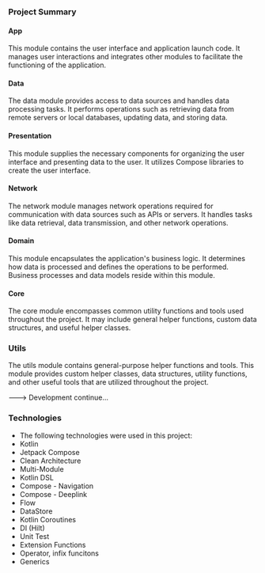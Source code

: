 ### Project Summary

#### App
This module contains the user interface and application launch code. It manages user interactions and integrates other modules to facilitate the functioning of the application.

#### Data
The data module provides access to data sources and handles data processing tasks. It performs operations such as retrieving data from remote servers or local databases, updating data, and storing data.

#### Presentation
This module supplies the necessary components for organizing the user interface and presenting data to the user. It utilizes Compose libraries to create the user interface.

#### Network
The network module manages network operations required for communication with data sources such as APIs or servers. It handles tasks like data retrieval, data transmission, and other network operations.

#### Domain
This module encapsulates the application's business logic. It determines how data is processed and defines the operations to be performed. Business processes and data models reside within this module.

#### Core
The core module encompasses common utility functions and tools used throughout the project. It may include general helper functions, custom data structures, and useful helper classes.

### Utils
The utils module contains general-purpose helper functions and tools. This module provides custom helper classes, data structures, utility functions, and other useful tools that are utilized throughout the project.

---> Development continue...

### Technologies
- The following technologies were used in this project:
- Kotlin
- Jetpack Compose
- Clean Architecture
- Multi-Module
- Kotlin DSL
- Compose - Navigation
- Compose - Deeplink
- Flow
- DataStore
- Kotlin Coroutines
- DI (Hilt)
- Unit Test
- Extension Functions
- Operator, infix funcitons
- Generics
